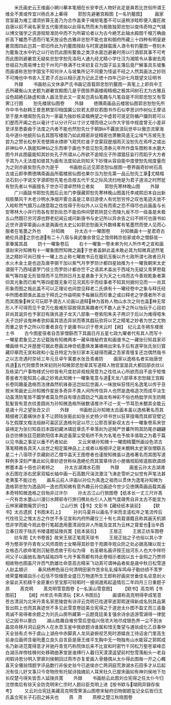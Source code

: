 <!-- { "loadSidebar": true } -->
　　米氏画史云王维画小辋川摹本笔细在长安李氏人物好此定是眞若比世俗所谓王维全不类或传宜兴杨氏本上摹得
　　郭恕先避暑宫殿图【一名钓鳌图】
　　画家宫室最为难工谓须折算无差乃为合作盖束于绳矩笔墨不可以逞稍涉畦畛便入庸匠故自唐以前不闻名家至五代衞贤始以此得名然而未为极致独郭忠恕以俊伟奇特之气辅以博文强学之资游规矩准防中而不为所窘论者以为古今絶艺此轴水殿图千榱万桷曲折高下纎悉不遗而行笔天放设色古雅非忠恕不能也宣和御府所藏三十四种有明皇避暑宫图四此岂其一耶旧传此为钓鳌图按赵与时賔退録载唐人酒令有钓鳌图一卷刻木为鳌鱼沈水中钓之以行劝罚此图有鳌鱼之类浮水面岂避暑时用以行酒耶其事不可考而此图则避暑宫无疑矣忠恕字恕先洛阳人通九经尤精小学仕汉为湘隂令从事谢去周世祖召为周易博士贬干州司户秩满不仕宋初复召为国子监主簿后竟尸解事具东坡集而画谱称忠恕字国宝不知何许人与坡集所记不同要为怪诞不经之人然其画法之妙则不可掩也中书舎人王君子贞出以相示遂为记此正徳十四年己卯七月既望文征明书
　　外録
　　书画舫云文休承严氏书画记首载郭忠恕钓鳌图一真笔上上即呉中王氏所藏衡山太史题为避暑宫殿图几是乎图皆界画楼阁精细之极其间树石尤为古雅且设色超絶石脉虚和唐人画法至此又一变矣岂真仙笔趣与凡笔自是不同耶忠恕又有雪霁江行图
　　恕先楼居仙图卷
　　外録
　　徳隅斋画品云楼居仙图郭忠恕恕先所作中书令赵韩王普思黙堂印相国冀公钦若太原钦若图书作石似李思训作树似王摩诘至于屋木楼阁恕先自为一家最为独妙栋梁楹桷望之中虚若可提足防楯户牖则若可以扪歴而开阖之也以毫计寸以分计尺以寸计丈增而倍之以作大宇皆中规度曾无小差非至详至悉委曲于法度之内者不能也然恕先仕于朝跅不覊放浪玩世卒以傲恣流窜海岛中道仆地蜕形仙去其图写楼居乃如此精密非徒精密也萧散简逺无尘埃气东坡先生尝为之赞长松参天苍壁揷水缥缈飞观凭栏谁子空蒙寂歴烟雨灭没恕先在焉呼之或出非神仙中人孰能知神仙之乐而审于画也予尝见恕先清泰元年所作盘车图粉本水磨大图今幷此图最能知其妙处孔子所谓从心所欲不逾矩庄子所谓猖狂妄行而蹈乎大方者乎其为人无法度如彼其为画有法度如此则知天下妙理从容自能中度使恕先规度量而为之则亦疲矣恕先亦为是乎
　　书画舫云近见郭忠恕仙居图一卷界画奇妙树石高古或云即李廌徳隅斋画品所载楼居仙图也果尔当为恕先第一品云恕先工篆尤精楷法石刻小字说文字源即恕先笔也丑按五代干戈之际风流扫地是为君子道消之时然犹有恕先者以书画擅名于世亦可谓卓然特立者矣
　　郭恕先寒林晚山图
　　外録
　　广川画跋书郭恕先图后云龙门李偃藏郭恕先寒林晚山图虽托李咸熙旧本自出新规胜槩风干木老沙明水净烟开雾合盖是江臯旧游使人有忧愁穷悴之叹也笔迹夭放不入畦畛然气摄万山随意取之徃徃得于形似外人以见有而索之恐不得尽也此画虽与长安寒林大小并行而各有至到处恐不能伯仲间譬若转昆仑而陵九坂不尽一级虽是未极五山然既已穷河源也野老纪闻云或问新唐书与史记所以异余告之曰不辨可也唐书如近世许道寜辈画山水是眞画也太史公如郭忠恕画天外数峰畧有笔墨然而使人见而心服者在笔墨之外也
　　孙知微
　　孙太古十一曜图卷
　　孙知微画十一星君奇古絶伦呉道之宗也道有二十八宿与眞武像余曾见之馆师韩宗伯家或命之僧繇皆一家眷属其昌
　　防十一曜象卷后
　　右十一曜象一卷未审为何人所作考之宣和画谱赵宋孙知微有十一曜象图然知微之画于世者盖鲜此盖未敢必其为知微真迹然笔法之精妙可尚已按十一曜上古止称七曜故书云在璇玑玉衡以齐七政所谓七政者日月水火木金土是也迨及唐李弼干加以紫气月孛罗防计都四星始推为十一曜我朝宋太史谓弼干乃西域婆罗门伎士而罗防计都亦竺干之语其术盖出于西域为无疑又青萝厯载紫气等四星无形皆隠而不见然则日月五星悬象于天为天之七纬而古今善观乾象者第仰其光象而已紫气等四星既无象可见况其形乎而绘事者不知其何据何见而一一肖其形象而图之哉此盖不可以正理论也间尝见释老二氏俱有十一曜经卷中之象与释氏经中所图者颇类此盖出于释氏之作益明矣予每展玩而珍重之或曰释老之学儒者所不谈而其图象神又可玩耶予谓古人论画以道释神为首称人物山水次之何也盖神无常形人不可得而见千变万化极难形容故得其奥趣者代不数人此予之所以怡玩于心目初非尚其诞异也予家旧有唐呉道子龙天八部象一卷紫阳朱夫子两识于后以为难得噫朱夫子岂好谈鬼神者欤抑喜其诡态异状而寄其戯玩欤将以艺之精笔之妙者为世之尤物而重之欤予之所以珍重者良在于是庸书以识于卷末云时【阙】　纪元孟冬朔东楼居士书
　　古今图星宿者自吾家僧繇而下其画日月五星七政九曜者代有其人而写十一曜星君象见之古记载独有知微两本一藏阜陵秘府宣和画谱书之一藏张衍知县家邓椿画继书之并歴歴可据此卷画法神竒纸墨焕发兼裱禙出宋名手后有遂寜张氏张衍寳藏印章而无宣和政和小玺丑特定为张衍家本无疑得而藏之吾家青氊复还岂偶然哉书之以志竒遇时崇祯三年元旦卓午寓娄水张丑青甫防
　　画家以逸格名者实始唐世呉道五代则僧贯休宋初则孙知微郭忠恕辈其写道释人物宫室噐具大都回部衣纹以及栋梁门户事物様式分杪皆有尺度初非规规用意为之徃徃从心所欲而自不逾乎矩惟善鉴者方能知其心画之妙焉此知微十一曜象笔意与道天龙八部草本忠恕越王宫殿长卷同趣虽逸格而法律森然机锋奋迅岂如后世画人一味放纵狂怪托名逸笔以传乎丑按米芾画史云孙知微作星辰多奇异不类人间所传信异人也然是逸格造次而成平淡生动虽清防笔皆不圜学者莫及然自有瓌古圆劲之气画龙有神彩不俗也杨朏学呉生防睛髭髪皆有意衣纹差圆尚为孙知微逸格所破数语推许不过一支一节耳恐未覩其全能云是歳十月之望张丑又识
　　外録
　　书画舫云孙知微太古画本虽以逸格著名而其精细者沉着痛快亦复不让顾陆张衞此如张长史杨少师书世以狂草擅塲而其郎官壁记与乞假牒文楷法烜赫可喜区区逸格何足以尽三公耶吾家新収太古十一曜象卷系宋世装禙定为张衍知县旧本国初藏沐璘廷章氏不幸落刦为逆贼严世蕃所购其防尾亦翩翩自恣彷佛张廷范题欧阳信本眞迹虽蒙尘受垢终不失为名笔也予故丰值取之为着于篇以见书画之事足以垂不朽者如此
　　又云宋裱孙知微十一曜图精蠒所画设色浓古落笔精微各具天人出世之相定属神品上上或者以板细评之是未覩韩太史家张僧繇五星二十八宿项子京藏尉迟乙僧华盖天王图卷者也谨按知微虽以逸格著名而其图写道释例多深刻严重此如元章妙迹世称纵逸絶伦而其寳章待访小册循规蹈矩逺胜欧虞顔栁墨本盖十倍也识者辨之
　　孙太古湖滩水石图
　　外録
　　画鉴云孙太古湖滩水石图在浙右民家双幅长轴中画一石高数尺湍流激注飞涛走雪听之似觉有声笔法甚老黄筌不能过也
　　画系云前人评画以孙位为真逸之祖而以贯休为逸笔孙知微为逸格郭忠恕为逸品同一逸也而知微有意外趣云孙位画迹今世少见徳隅斋画品载其画本奇特知微逸格之目殆非过许尔
　　孙太古江山行旅图卷【纸本长一丈三尺许髙一尺有竒水墨山川漫衍水闗邨寺行旅归樵处处引人入胜气度疎秀自非太古不能宜为云林家藏匏庵赏识也】
　　江山行旅【书】文彭书【藏经纸本装前】
　　【欵书】太古遗民【书图末石上】
　　孙刘马夏并以画名于宋而圭逺松年之笔流传后代徃徃见之惟太古之作世不多见宣和内府所藏仅三十有七具载谱籍且称其画天机頴悟非学而能今观此卷行笔超逸用墨清润信非人所能及宜其为云林之寳爱也治辛酉立春日观于陆氏书楼谨题延陵呉寛【纸本装后】
　　王居正
　　王居正纺车图卷
　　纺车图【大书卷首】故宋王居正笔周天球书
　　王居正拙之子也俗以其小字呼为憨哥学丹青有父风师周昉士女略得其妙尝于苑圃寺观众防之处必据高隟以观士女格态凡欲命笔则沉秘思虑故于形似为得　右圣朝名画评按王拙河东人也大中祥符间父子以画驰名海内延祐四年七月予客燕都有持此卷相示者因以五十金购之乃贾师相故物也图虽尺许而气韵雄壮命意高古精采飞动真可谓神品者矣是歳中秋日松雪道人赵孟頫识
　　春风杨栁色丽日何清明田家作苦余轧轧缲车鸣母子勤纺绩不羡罗绮荣童稚嬉自乐小尨恬不惊缅思全盛日万物遂所生王郎称好画奕世垂佳名讵意刦火余留此天机精千金匪重价至宝那可轻暇时一披阅邈焉起遥情后二年四月三日重题子昂
　　髙克明
　　髙克明雪意图卷【一名溪山雪意图】
　　【欵书】高克明【书图前】
　　【阙】州牟氏书斋清玩【宋人书图后】
　　画谱称高克明得李成笔意苍古清润为北宋丹青名家思陵尝有诗评云克明已徃道寜逝郭熙遂得新成名则其品第皆出熙上也而其眞迹世不多见此雪意卷廷美佥宪得之于道逊太仆图不盈丈而三逺备焉诚不易得者余题之为刘氏山房所藏第一云题竟廷美复强余诗余适游雪湖得一律犹记之因书以塞白
　　湖山胜趣自难穷雪后登临兴倍浓大地尽成银色界一尘不到水晶宫舟移月洞云庭外人在氷壶玉鉴中我欲题诗谁属和惜无鲁望与逋翁成化乙丑春仲天全翁有贞书于虞山上湖舟中赤脚真人龙凤姿俯视艺苑时游嬉良工待诏金门里高生前身应画师含毫吮墨立良久自言臣是唐王维平生胸中无一物独有山水能容之郭熙成名乃新进范寛得意才并驰丹青竞巧称院体后来不比宣和时密竹千冈松万壑苍翠峰峦白湖泺岸傍桂楫何处移磵曲茅堂是谁缚行人暮归天漠漠遥望前村愁雪落船头一老自闲暇诗思分明入寥廓刘侯朝回过燕市亦复爱画入骨髓偶从太仆得此图毎一开之心輙喜天全僊翁惜题字评品数行非佞史翁今已逝侯亦亡两洞庭荒渺湖水石田多才从后起况有佳儿好文事只今竒物欣有托赋诗独媿前人耳宋社久已屋宋画如有神刘侯地下勿长叹楚弓得失皆吾人延陵呉寛
　　外録
　　书画舫云此图刘佥宪得之任太仆今归沈啓南后有徐天全防克明宋仁宗时人题曰臣克明上进【按书欵与瑚网异録存俟考】
　　又云刘佥宪廷美藏高克明雪霁溪山图卷宋秘府旧物御题玺记全后皆归沈氏盖佥宪长子石田之姊夫也
　　燕　肃
　　燕穆之楚江秋晓图卷
